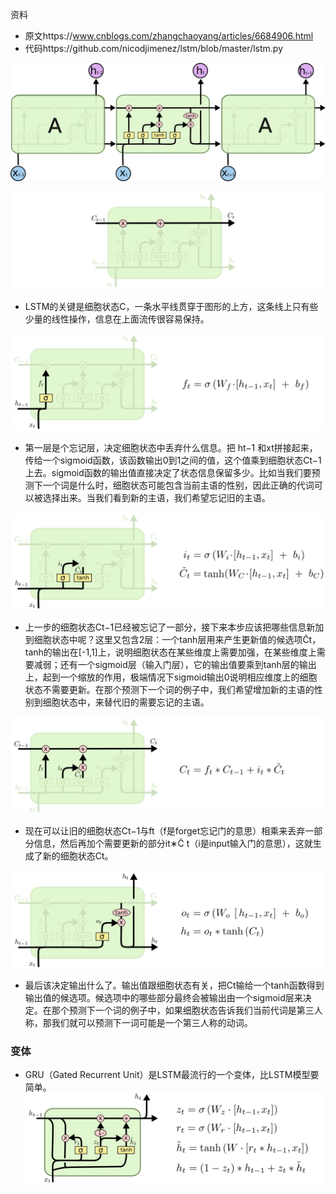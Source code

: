 资料
- 原文https://www.cnblogs.com/zhangchaoyang/articles/6684906.html
- 代码https://github.com/nicodjimenez/lstm/blob/master/lstm.py

![](./img/LSTM.png)

![](./img/LSTM1.png)
- LSTM的关键是细胞状态C，一条水平线贯穿于图形的上方，这条线上只有些少量的线性操作，信息在上面流传很容易保持。

![](./img/LSTM2.png)
-   第一层是个忘记层，决定细胞状态中丢弃什么信息。把 ht−1 和xt拼接起来，传给一个sigmoid函数，该函数输出0到1之间的值，这个值乘到细胞状态Ct−1上去。sigmoid函数的输出值直接决定了状态信息保留多少。比如当我们要预测下一个词是什么时，细胞状态可能包含当前主语的性别，因此正确的代词可以被选择出来。当我们看到新的主语，我们希望忘记旧的主语。

![](./img/LSTM3.png)
- 上一步的细胞状态Ct−1已经被忘记了一部分，接下来本步应该把哪些信息新加到细胞状态中呢？这里又包含2层：一个tanh层用来产生更新值的候选项C̃t，tanh的输出在[-1,1]上，说明细胞状态在某些维度上需要加强，在某些维度上需要减弱；还有一个sigmoid层（输入门层），它的输出值要乘到tanh层的输出上，起到一个缩放的作用，极端情况下sigmoid输出0说明相应维度上的细胞状态不需要更新。在那个预测下一个词的例子中，我们希望增加新的主语的性别到细胞状态中，来替代旧的需要忘记的主语。

![](./img/LSTM4.png)
- 现在可以让旧的细胞状态Ct−1与ft（f是forget忘记门的意思）相乘来丢弃一部分信息，然后再加个需要更新的部分it∗C̃ t（i是input输入门的意思），这就生成了新的细胞状态Ct。

![](./img/LSTM5.png)
- 最后该决定输出什么了。输出值跟细胞状态有关，把Ct输给一个tanh函数得到输出值的候选项。候选项中的哪些部分最终会被输出由一个sigmoid层来决定。在那个预测下一个词的例子中，如果细胞状态告诉我们当前代词是第三人称，那我们就可以预测下一词可能是一个第三人称的动词。


### 变体
- GRU（Gated Recurrent Unit）是LSTM最流行的一个变体，比LSTM模型要简单。
![](./img/LSTM6.png)
